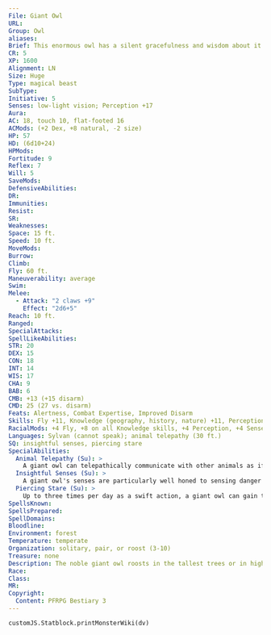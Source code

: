 ```yaml
---
File: Giant Owl
URL: 
Group: Owl
aliases: 
Brief: This enormous owl has a silent gracefulness and wisdom about it despite its considerable size.
CR: 5
XP: 1600
Alignment: LN
Size: Huge
Type: magical beast
SubType: 
Initiative: 5
Senses: low-light vision; Perception +17
Aura: 
AC: 18, touch 10, flat-footed 16
ACMods: (+2 Dex, +8 natural, -2 size)
HP: 57
HD: (6d10+24)
HPMods: 
Fortitude: 9
Reflex: 7
Will: 5
SaveMods: 
DefensiveAbilities: 
DR: 
Immunities: 
Resist: 
SR: 
Weaknesses: 
Space: 15 ft.
Speed: 10 ft.
MoveMods: 
Burrow: 
Climb: 
Fly: 60 ft.
Maneuverability: average
Swim: 
Melee: 
  - Attack: "2 claws +9"
    Effect: "2d6+5"
Reach: 10 ft.
Ranged: 
SpecialAttacks: 
SpellLikeAbilities: 
STR: 20
DEX: 15
CON: 18
INT: 14
WIS: 17
CHA: 9
BAB: 6
CMB: +13 (+15 disarm)
CMD: 25 (27 vs. disarm)
Feats: Alertness, Combat Expertise, Improved Disarm
Skills: Fly +11, Knowledge (geography, history, nature) +11, Perception +17, Sense Motive +15, Stealth +9
RacialMods: +4 Fly, +8 on all Knowledge skills, +4 Perception, +4 Sense Motive, +8 Stealth
Languages: Sylvan (cannot speak); animal telepathy (30 ft.)
SQ: insightful senses, piercing stare
SpecialAbilities:
  Animal Telepathy (Su): >
    A giant owl can telepathically communicate with other animals as if under the effects of speak with animals.
  Insightful Senses (Su): >
    A giant owl's senses are particularly well honed to sensing danger or locating prey. It adds its Wisdom modifier as an insight bonus (+3 for most giant owls) on its initiative checks.
  Piercing Stare (Su): >
    Up to three times per day as a swift action, a giant owl can gain the effects of true seeing (as the spell) for 1 round.
SpellsKnown: 
SpellsPrepared: 
SpellDomains: 
Bloodline: 
Environment: forest
Temperature: temperate
Organization: solitary, pair, or roost (3-10)
Treasure: none
Description: The noble giant owl roosts in the tallest trees or in high caves near its forest home. No mere animals, giant owls pride themselves as intellectuals and keen judges of character. Little passes a giant owl's notice in its home forest. What it doesn't observe directly, it learns from its wide network of animal informants. Giant owls view themselves more as watchers than participants, rarely interfering in the affairs of others barring a threat to their homes. Giant owls stand 18 feet tall and have 30-foot wingspans, yet they rarely weigh over 600 pounds.
Race: 
Class: 
MR: 
Copyright:
  Content: PFRPG Bestiary 3
---
```

```dataviewjs
customJS.Statblock.printMonsterWiki(dv)
```

